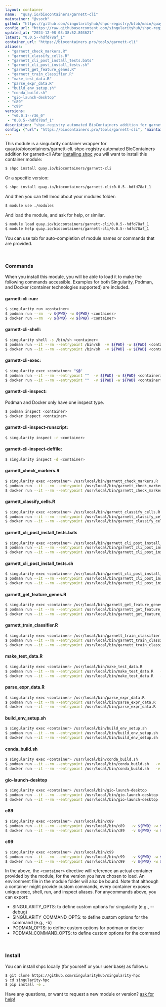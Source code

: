```yaml
---
layout: container
name:  "quay.io/biocontainers/garnett-cli"
maintainer: "@vsoch"
github: "https://github.com/singularityhub/shpc-registry/blob/main/quay.io/biocontainers/garnett-cli/container.yaml"
config_url: "https://raw.githubusercontent.com/singularityhub/shpc-registry/main/quay.io/biocontainers/garnett-cli/container.yaml"
updated_at: "2024-12-08 03:38:52.803621"
latest: "0.0.5--hdfd78af_1"
container_url: "https://biocontainers.pro/tools/garnett-cli"
aliases:
 - "garnett_check_markers.R"
 - "garnett_classify_cells.R"
 - "garnett_cli_post_install_tests.bats"
 - "garnett_cli_post_install_tests.sh"
 - "garnett_get_feature_genes.R"
 - "garnett_train_classifier.R"
 - "make_test_data.R"
 - "parse_expr_data.R"
 - "build_env_setup.sh"
 - "conda_build.sh"
 - "gio-launch-desktop"
 - "c89"
 - "c99"
versions:
 - "v0.0.1--r36_0"
 - "0.0.5--hdfd78af_1"
description: "shpc-registry automated BioContainers addition for garnett-cli"
config: {"url": "https://biocontainers.pro/tools/garnett-cli", "maintainer": "@vsoch", "description": "shpc-registry automated BioContainers addition for garnett-cli", "latest": {"0.0.5--hdfd78af_1": "sha256:bfa33b0dedcaa5800c6cad483c99697b397eeb9e6fe8ec6a7a80c6f6ba0a001e"}, "tags": {"v0.0.1--r36_0": "sha256:c0b059234123ae7592838e1b6c0990f75ffb5f18247c027eae3df176d022fe65", "0.0.5--hdfd78af_1": "sha256:bfa33b0dedcaa5800c6cad483c99697b397eeb9e6fe8ec6a7a80c6f6ba0a001e"}, "docker": "quay.io/biocontainers/garnett-cli", "aliases": {"garnett_check_markers.R": "/usr/local/bin/garnett_check_markers.R", "garnett_classify_cells.R": "/usr/local/bin/garnett_classify_cells.R", "garnett_cli_post_install_tests.bats": "/usr/local/bin/garnett_cli_post_install_tests.bats", "garnett_cli_post_install_tests.sh": "/usr/local/bin/garnett_cli_post_install_tests.sh", "garnett_get_feature_genes.R": "/usr/local/bin/garnett_get_feature_genes.R", "garnett_train_classifier.R": "/usr/local/bin/garnett_train_classifier.R", "make_test_data.R": "/usr/local/bin/make_test_data.R", "parse_expr_data.R": "/usr/local/bin/parse_expr_data.R", "build_env_setup.sh": "/usr/local/bin/build_env_setup.sh", "conda_build.sh": "/usr/local/bin/conda_build.sh", "gio-launch-desktop": "/usr/local/bin/gio-launch-desktop", "c89": "/usr/local/bin/c89", "c99": "/usr/local/bin/c99"}}
---
```


This module is a singularity container wrapper for quay.io/biocontainers/garnett-cli.
shpc-registry automated BioContainers addition for garnett-cli
After [installing shpc](#install) you will want to install this container module:


```bash
$ shpc install quay.io/biocontainers/garnett-cli
```

Or a specific version:

```bash
$ shpc install quay.io/biocontainers/garnett-cli:0.0.5--hdfd78af_1
```

And then you can tell lmod about your modules folder:

```bash
$ module use ./modules
```

And load the module, and ask for help, or similar.

```bash
$ module load quay.io/biocontainers/garnett-cli/0.0.5--hdfd78af_1
$ module help quay.io/biocontainers/garnett-cli/0.0.5--hdfd78af_1
```

You can use tab for auto-completion of module names or commands that are provided.

<br>

### Commands

When you install this module, you will be able to load it to make the following commands accessible.
Examples for both Singularity, Podman, and Docker (container technologies supported) are included.

#### garnett-cli-run:

```bash
$ singularity run <container>
$ podman run --rm  -v ${PWD} -w ${PWD} <container>
$ docker run --rm  -v ${PWD} -w ${PWD} <container>
```

#### garnett-cli-shell:

```bash
$ singularity shell -s /bin/sh <container>
$ podman run --it --rm --entrypoint /bin/sh  -v ${PWD} -w ${PWD} <container>
$ docker run --it --rm --entrypoint /bin/sh  -v ${PWD} -w ${PWD} <container>
```

#### garnett-cli-exec:

```bash
$ singularity exec <container> "$@"
$ podman run --it --rm --entrypoint ""  -v ${PWD} -w ${PWD} <container> "$@"
$ docker run --it --rm --entrypoint ""  -v ${PWD} -w ${PWD} <container> "$@"
```

#### garnett-cli-inspect:

Podman and Docker only have one inspect type.

```bash
$ podman inspect <container>
$ docker inspect <container>
```

#### garnett-cli-inspect-runscript:

```bash
$ singularity inspect -r <container>
```

#### garnett-cli-inspect-deffile:

```bash
$ singularity inspect -d <container>
```


#### garnett_check_markers.R

```bash
$ singularity exec <container> /usr/local/bin/garnett_check_markers.R
$ podman run --it --rm --entrypoint /usr/local/bin/garnett_check_markers.R   -v ${PWD} -w ${PWD} <container> -c " $@"
$ docker run --it --rm --entrypoint /usr/local/bin/garnett_check_markers.R   -v ${PWD} -w ${PWD} <container> -c " $@"
```


#### garnett_classify_cells.R

```bash
$ singularity exec <container> /usr/local/bin/garnett_classify_cells.R
$ podman run --it --rm --entrypoint /usr/local/bin/garnett_classify_cells.R   -v ${PWD} -w ${PWD} <container> -c " $@"
$ docker run --it --rm --entrypoint /usr/local/bin/garnett_classify_cells.R   -v ${PWD} -w ${PWD} <container> -c " $@"
```


#### garnett_cli_post_install_tests.bats

```bash
$ singularity exec <container> /usr/local/bin/garnett_cli_post_install_tests.bats
$ podman run --it --rm --entrypoint /usr/local/bin/garnett_cli_post_install_tests.bats   -v ${PWD} -w ${PWD} <container> -c " $@"
$ docker run --it --rm --entrypoint /usr/local/bin/garnett_cli_post_install_tests.bats   -v ${PWD} -w ${PWD} <container> -c " $@"
```


#### garnett_cli_post_install_tests.sh

```bash
$ singularity exec <container> /usr/local/bin/garnett_cli_post_install_tests.sh
$ podman run --it --rm --entrypoint /usr/local/bin/garnett_cli_post_install_tests.sh   -v ${PWD} -w ${PWD} <container> -c " $@"
$ docker run --it --rm --entrypoint /usr/local/bin/garnett_cli_post_install_tests.sh   -v ${PWD} -w ${PWD} <container> -c " $@"
```


#### garnett_get_feature_genes.R

```bash
$ singularity exec <container> /usr/local/bin/garnett_get_feature_genes.R
$ podman run --it --rm --entrypoint /usr/local/bin/garnett_get_feature_genes.R   -v ${PWD} -w ${PWD} <container> -c " $@"
$ docker run --it --rm --entrypoint /usr/local/bin/garnett_get_feature_genes.R   -v ${PWD} -w ${PWD} <container> -c " $@"
```


#### garnett_train_classifier.R

```bash
$ singularity exec <container> /usr/local/bin/garnett_train_classifier.R
$ podman run --it --rm --entrypoint /usr/local/bin/garnett_train_classifier.R   -v ${PWD} -w ${PWD} <container> -c " $@"
$ docker run --it --rm --entrypoint /usr/local/bin/garnett_train_classifier.R   -v ${PWD} -w ${PWD} <container> -c " $@"
```


#### make_test_data.R

```bash
$ singularity exec <container> /usr/local/bin/make_test_data.R
$ podman run --it --rm --entrypoint /usr/local/bin/make_test_data.R   -v ${PWD} -w ${PWD} <container> -c " $@"
$ docker run --it --rm --entrypoint /usr/local/bin/make_test_data.R   -v ${PWD} -w ${PWD} <container> -c " $@"
```


#### parse_expr_data.R

```bash
$ singularity exec <container> /usr/local/bin/parse_expr_data.R
$ podman run --it --rm --entrypoint /usr/local/bin/parse_expr_data.R   -v ${PWD} -w ${PWD} <container> -c " $@"
$ docker run --it --rm --entrypoint /usr/local/bin/parse_expr_data.R   -v ${PWD} -w ${PWD} <container> -c " $@"
```


#### build_env_setup.sh

```bash
$ singularity exec <container> /usr/local/bin/build_env_setup.sh
$ podman run --it --rm --entrypoint /usr/local/bin/build_env_setup.sh   -v ${PWD} -w ${PWD} <container> -c " $@"
$ docker run --it --rm --entrypoint /usr/local/bin/build_env_setup.sh   -v ${PWD} -w ${PWD} <container> -c " $@"
```


#### conda_build.sh

```bash
$ singularity exec <container> /usr/local/bin/conda_build.sh
$ podman run --it --rm --entrypoint /usr/local/bin/conda_build.sh   -v ${PWD} -w ${PWD} <container> -c " $@"
$ docker run --it --rm --entrypoint /usr/local/bin/conda_build.sh   -v ${PWD} -w ${PWD} <container> -c " $@"
```


#### gio-launch-desktop

```bash
$ singularity exec <container> /usr/local/bin/gio-launch-desktop
$ podman run --it --rm --entrypoint /usr/local/bin/gio-launch-desktop   -v ${PWD} -w ${PWD} <container> -c " $@"
$ docker run --it --rm --entrypoint /usr/local/bin/gio-launch-desktop   -v ${PWD} -w ${PWD} <container> -c " $@"
```


#### c89

```bash
$ singularity exec <container> /usr/local/bin/c89
$ podman run --it --rm --entrypoint /usr/local/bin/c89   -v ${PWD} -w ${PWD} <container> -c " $@"
$ docker run --it --rm --entrypoint /usr/local/bin/c89   -v ${PWD} -w ${PWD} <container> -c " $@"
```


#### c99

```bash
$ singularity exec <container> /usr/local/bin/c99
$ podman run --it --rm --entrypoint /usr/local/bin/c99   -v ${PWD} -w ${PWD} <container> -c " $@"
$ docker run --it --rm --entrypoint /usr/local/bin/c99   -v ${PWD} -w ${PWD} <container> -c " $@"
```



In the above, the `<container>` directive will reference an actual container provided
by the module, for the version you have chosen to load. An environment file in the
module folder will also be bound. Note that although a container
might provide custom commands, every container exposes unique exec, shell, run, and
inspect aliases. For anycommands above, you can export:

 - SINGULARITY_OPTS: to define custom options for singularity (e.g., --debug)
 - SINGULARITY_COMMAND_OPTS: to define custom options for the command (e.g., -b)
 - PODMAN_OPTS: to define custom options for podman or docker
 - PODMAN_COMMAND_OPTS: to define custom options for the command

<br>

### Install

You can install shpc locally (for yourself or your user base) as follows:

```bash
$ git clone https://github.com/singularityhub/singularity-hpc
$ cd singularity-hpc
$ pip install -e .
```

Have any questions, or want to request a new module or version? [ask for help!](https://github.com/singularityhub/singularity-hpc/issues)